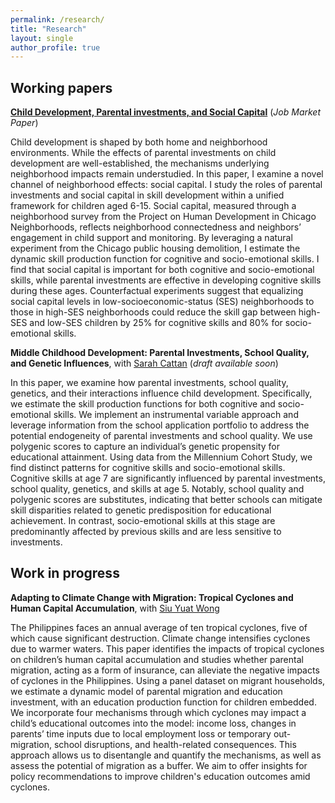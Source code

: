 ```yaml
---
permalink: /research/
title: "Research"
layout: single
author_profile: true
---
```


## Working papers

**[Child Development, Parental investments, and Social Capital](/assets/files/qianyao_jmp.pdf)** (*Job Market Paper*) 

<p style="font-size:14px">
Child development is shaped by both home and neighborhood environments. While the effects of parental investments on child development are well-established, the mechanisms underlying neighborhood impacts remain understudied. In this paper, I examine a novel channel of neighborhood effects: social capital. I study the roles of parental investments and social capital in skill development within a unified framework for children aged 6-15. Social capital, measured through a neighborhood survey from the Project on Human Development in Chicago Neighborhoods, reflects neighborhood connectedness and neighbors’ engagement in child support and monitoring. By leveraging a natural experiment from the Chicago public housing demolition, I estimate the dynamic skill production function for cognitive and socio-emotional skills. I find that social capital is important for both cognitive and socio-emotional skills, while parental investments are effective in developing cognitive skills during these ages. Counterfactual experiments suggest that equalizing social capital levels in low-socioeconomic-status (SES) neighborhoods to those in high-SES neighborhoods could reduce the skill gap between high-SES and low-SES children by 25% for cognitive skills and 80% for socio-emotional skills.
</p>

**Middle Childhood Development: Parental Investments, School Quality, and Genetic Influences**, with [Sarah Cattan](https://sites.google.com/site/sjcattan/home) (*draft available soon*)

<p style="font-size:14px">
In this paper, we examine how parental investments, school quality, genetics, and their interactions influence child development. Specifically, we estimate the skill production functions for both cognitive and socio-emotional skills. We implement an instrumental variable approach and leverage information from the school application portfolio to address the potential endogeneity of parental investments and school quality. We use polygenic scores to capture an individual’s genetic propensity for educational attainment. Using data from the Millennium Cohort Study, we find distinct patterns for cognitive skills and socio-emotional skills. Cognitive skills at age 7 are significantly influenced by parental investments, school quality, genetics, and skills at age 5. Notably, school quality and polygenic scores are substitutes, indicating that better schools can mitigate skill disparities related to genetic predisposition for educational achievement. In contrast, socio-emotional skills at this stage are predominantly affected by previous skills and are less sensitive to investments.
</p>


## Work in progress

**Adapting to Climate Change with Migration: Tropical Cyclones and Human Capital Accumulation**, with [Siu Yuat Wong](https://www.siuyuat.com/)

<p style="font-size:14px">
The Philippines faces an annual average of ten tropical cyclones, five of which cause significant destruction. Climate change intensifies cyclones due to warmer waters. This paper identifies the impacts of tropical cyclones on children’s human capital accumulation and studies whether parental migration, acting as a form of insurance, can alleviate the negative impacts of cyclones in the Philippines. Using a panel dataset on migrant households, we estimate a dynamic model of parental migration and education investment, with an education production function for children embedded. We incorporate four mechanisms through which cyclones may impact a child’s educational outcomes into the model: income loss, changes in parents’ time inputs due to local employment loss or temporary out-migration, school disruptions, and health-related consequences. This approach allows us to disentangle and quantify the mechanisms, as well as assess the potential of migration as a buffer. We aim to offer insights for policy recommendations to improve children's education outcomes amid cyclones.
</p>